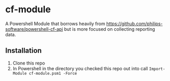 # cf-module
A Powershell Module that borrows heavily from https://github.com/philips-software/powershell-cf-api but is more focused on collecting reporting data.

## Installation
1. Clone this repo
2. In Powershell in the directory you checked this repo out into call `Import-Module cf-module.psm1 -Force`